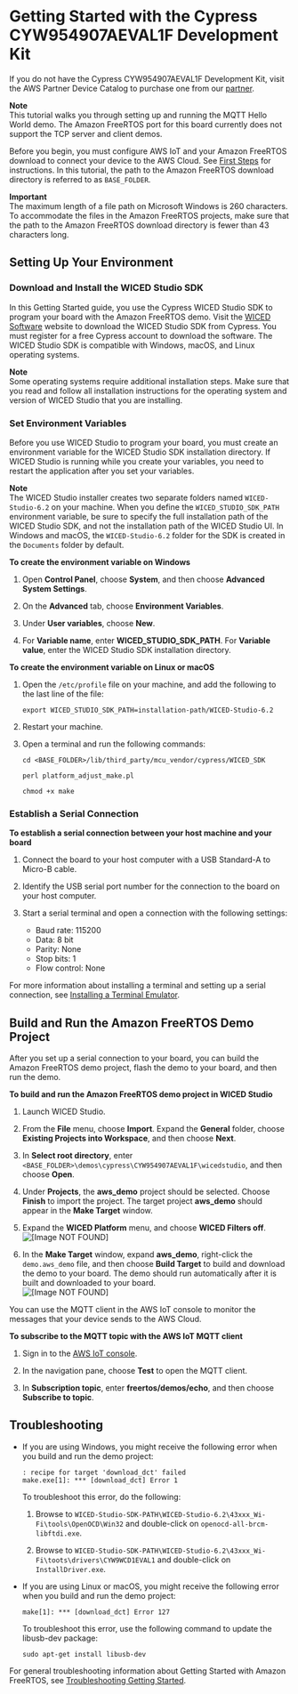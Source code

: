 # Getting Started with the Cypress CYW954907AEVAL1F Development Kit<a name="getting_started_cypress_54"></a>

If you do not have the Cypress CYW954907AEVAL1F Development Kit, visit the AWS Partner Device Catalog to purchase one from our [partner](https://devices.amazonaws.com/detail/a3G0L00000AAPg5UAH/CYW954907AEVAL1F)\.

**Note**  
This tutorial walks you through setting up and running the MQTT Hello World demo\. The Amazon FreeRTOS port for this board currently does not support the TCP server and client demos\.

Before you begin, you must configure AWS IoT and your Amazon FreeRTOS download to connect your device to the AWS Cloud\. See [First Steps](freertos-prereqs.md) for instructions\. In this tutorial, the path to the Amazon FreeRTOS download directory is referred to as `BASE_FOLDER`\.

**Important**  
The maximum length of a file path on Microsoft Windows is 260 characters\. To accommodate the files in the Amazon FreeRTOS projects, make sure that the path to the Amazon FreeRTOS download directory is fewer than 43 characters long\.

## Setting Up Your Environment<a name="cypress-setup-env"></a>

### Download and Install the WICED Studio SDK<a name="install-wiced-studio"></a>

In this Getting Started guide, you use the Cypress WICED Studio SDK to program your board with the Amazon FreeRTOS demo\. Visit the [WICED Software](https://www.cypress.com/products/wiced-software) website to download the WICED Studio SDK from Cypress\. You must register for a free Cypress account to download the software\. The WICED Studio SDK is compatible with Windows, macOS, and Linux operating systems\.

**Note**  
Some operating systems require additional installation steps\. Make sure that you read and follow all installation instructions for the operating system and version of WICED Studio that you are installing\.

### Set Environment Variables<a name="cypress-environment"></a>

Before you use WICED Studio to program your board, you must create an environment variable for the WICED Studio SDK installation directory\. If WICED Studio is running while you create your variables, you need to restart the application after you set your variables\.

**Note**  
The WICED Studio installer creates two separate folders named `WICED-Studio-6.2` on your machine\. When you define the `WICED_STUDIO_SDK_PATH` environment variable, be sure to specify the full installation path of the WICED Studio SDK, and not the installation path of the WICED Studio UI\. In Windows and macOS, the `WICED-Studio-6.2` folder for the SDK is created in the `Documents` folder by default\.

**To create the environment variable on Windows**

1. Open **Control Panel**, choose **System**, and then choose **Advanced System Settings**\.

1. On the **Advanced** tab, choose **Environment Variables**\.

1. Under **User variables**, choose **New**\.

1. For **Variable name**, enter **WICED\_STUDIO\_SDK\_PATH**\. For **Variable value**, enter the WICED Studio SDK installation directory\.

**To create the environment variable on Linux or macOS**

1. Open the `/etc/profile` file on your machine, and add the following to the last line of the file:

   ```
   export WICED_STUDIO_SDK_PATH=installation-path/WICED-Studio-6.2
   ```

1. Restart your machine\.

1. Open a terminal and run the following commands:

   ```
   cd <BASE_FOLDER>/lib/third_party/mcu_vendor/cypress/WICED_SDK
   ```

   ```
   perl platform_adjust_make.pl
   ```

   ```
   chmod +x make
   ```

### Establish a Serial Connection<a name="cypress-serial-connection"></a>

**To establish a serial connection between your host machine and your board**

1. Connect the board to your host computer with a USB Standard\-A to Micro\-B cable\.

1. Identify the USB serial port number for the connection to the board on your host computer\.

1. Start a serial terminal and open a connection with the following settings:
   + Baud rate: 115200
   + Data: 8 bit
   + Parity: None
   + Stop bits: 1
   + Flow control: None

For more information about installing a terminal and setting up a serial connection, see [Installing a Terminal Emulator](uart-term.md)\.

## Build and Run the Amazon FreeRTOS Demo Project<a name="cypress-build-and-run-example"></a>

After you set up a serial connection to your board, you can build the Amazon FreeRTOS demo project, flash the demo to your board, and then run the demo\.

**To build and run the Amazon FreeRTOS demo project in WICED Studio**

1. Launch WICED Studio\.

1. From the **File** menu, choose **Import**\. Expand the **General** folder, choose **Existing Projects into Workspace**, and then choose **Next**\.

1. In **Select root directory**, enter `<BASE_FOLDER>\demos\cypress\CYW954907AEVAL1F\wicedstudio`, and then choose **Open**\.

1. Under **Projects**, the **aws\_demo** project should be selected\. Choose **Finish** to import the project\. The target project **aws\_demo** should appear in the **Make Target** window\.

1. Expand the **WICED Platform** menu, and choose **WICED Filters off**\.  
![\[Image NOT FOUND\]](http://docs.aws.amazon.com/freertos/latest/userguide/images/wiced-filters.png)

1. In the **Make Target** window, expand **aws\_demo**, right\-click the `demo.aws_demo` file, and then choose **Build Target** to build and download the demo to your board\. The demo should run automatically after it is built and downloaded to your board\.  
![\[Image NOT FOUND\]](http://docs.aws.amazon.com/freertos/latest/userguide/images/wiced-build-54.png)

You can use the MQTT client in the AWS IoT console to monitor the messages that your device sends to the AWS Cloud\.

**To subscribe to the MQTT topic with the AWS IoT MQTT client**

1. Sign in to the [AWS IoT console](https://console.aws.amazon.com/iotv2/)\.

1. In the navigation pane, choose **Test** to open the MQTT client\.

1. In **Subscription topic**, enter **freertos/demos/echo**, and then choose **Subscribe to topic**\.

## Troubleshooting<a name="cypress-troubleshooting"></a>
+ If you are using Windows, you might receive the following error when you build and run the demo project:

  ```
  : recipe for target 'download_dct' failed
  make.exe[1]: *** [download_dct] Error 1
  ```

  To troubleshoot this error, do the following:

  1. Browse to `WICED-Studio-SDK-PATH\WICED-Studio-6.2\43xxx_Wi-Fi\tools\OpenOCD\Win32` and double\-click on `openocd-all-brcm-libftdi.exe`\.

  1. Browse to `WICED-Studio-SDK-PATH\WICED-Studio-6.2\43xxx_Wi-Fi\toots\drivers\CYW9WCD1EVAL1` and double\-click on `InstallDriver.exe`\.
+ If you are using Linux or macOS, you might receive the following error when you build and run the demo project:

  ```
  make[1]: *** [download_dct] Error 127
  ```

  To troubleshoot this error, use the following command to update the libusb\-dev package:

  ```
  sudo apt-get install libusb-dev
  ```

For general troubleshooting information about Getting Started with Amazon FreeRTOS, see [Troubleshooting Getting Started](gsg-troubleshooting.md)\.